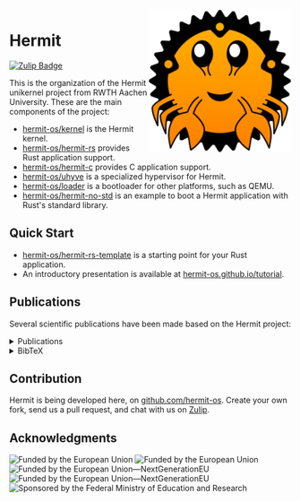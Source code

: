 <img width="256" align="right" src="https://raw.githubusercontent.com/hermit-os/.github/main/logo/hermit-logo.svg" />

# Hermit

[![Zulip Badge](https://img.shields.io/badge/chat-hermit-57A37C?logo=zulip)](https://hermit.zulipchat.com/)

This is the organization of the Hermit unikernel project from RWTH Aachen University.
These are the main components of the project:

- [hermit-os/kernel](https://github.com/hermit-os/kernel) is the Hermit kernel.
- [hermit-os/hermit-rs](https://github.com/hermit-os/hermit-rs) provides Rust application support.
- [hermit-os/hermit-c](https://github.com/hermit-os/hermit-c) provides C application support.
- [hermit-os/uhyve](https://github.com/hermit-os/uhyve) is a specialized hypervisor for Hermit.
- [hermit-os/loader](https://github.com/hermit-os/loader) is a bootloader for other platforms, such as QEMU.
- [hermit-os/hermit-no-std](https://github.com/hermit-os/hermit-no-std) is an example to boot a Hermit application with Rust's standard library.

## Quick Start

- [hermit-os/hermit-rs-template](https://github.com/hermit-os/hermit-rs-template) is a starting point for your Rust application.
- An introductory presentation is available at [hermit-os.github.io/tutorial](https://hermit-os.github.io/tutorial).

## Publications

Several scientific publications have been made based on the Hermit project:

<details>
    <summary>Publications</summary>

- Niklas Eiling, Martin Kröning, Jonathan Klimt, Philipp Fensch, Stefan Lankes, and Antonello Monti. 2023. GPU Acceleration in Unikernels Using Cricket GPU Virtualization. In *Workshops of The International Conference on High Performance Computing, Network, Storage, and Analysis (SC-W 2023), November 12–17, 2023, Denver, CO, USA*. ACM, New York, NY, USA, 8 pages. <https://doi.org/10.1145/3624062.3624236>
- Jonathan Klimt, Martin Kröning, Stefan Lankes, and Antonello Monti. 2023. On the Challenge of Sound Code for Operating Systems. In *Proceedings of the 12th Workshop on Programming Languages and Operating Systems* (Koblenz, Germany) *(PLOS ’23)*. Association for Computing Machinery, New York, NY, USA, 83–90. <https://doi.org/10.1145/3623759.3624554>
- Stefan Lankes, Jonathan Klimt, Jens Breitbart, and Simon Pickartz. 2020. RustyHermit: A Scalable, Rust-Based Virtual Execution Environment. In *High Performance Computing*, Heike Jagode, Hartwig Anzt, Guido Juckeland, and Hatem Ltaief (Eds.). Springer International Publishing, Cham, 331–342. <https://doi.org/10.1007/978-3-030-59851-8_22>
- Mincheol Sung, Pierre Olivier, Stefan Lankes, and Binoy Ravindran. 2020. Intra-Unikernel Isolation with Intel Memory Protection Keys. In *Proceedings of the 16th ACM SIGPLAN/SIGOPS International Conference on Virtual Execution Environments* (Lausanne, Switzerland) *(VEE ’20)*. Association for Computing Machinery, New York, NY, USA, 143–156. <https://doi.org/10.1145/3381052.3381326>
- Stefan Lankes, Jens Breitbart, and Simon Pickartz. 2019. Exploring Rust for Unikernel Development. In *Proceedings of the 10th Workshop on Programming Languages and Operating Systems* (Huntsville, ON, Canada) *(PLOS’19)*. Association for Computing Machinery, New York, NY, USA, 8–15. <https://doi.org/10.1145/3365137.3365395>
- Pierre Olivier, Daniel Chiba, Stefan Lankes, Changwoo Min, and Binoy Ravindran. 2019. A Binary-Compatible Unikernel. In *Proceedings of the 15th ACM SIGPLAN/SIGOPS International Conference on Virtual Execution Environments* (Providence, RI, USA) *(VEE 2019)*. Association for Computing Machinery, New York, NY, USA, 59–73. <https://doi.org/10.1145/3313808.3313817>
- Stefan Lankes, Simon Pickartz, and Jens Breitbart. 2017. A Low Noise Unikernel for Extrem-Scale Systems. In *Architecture of Computing Systems - ARCS 2017*, Jens Knoop, Wolfgang Karl, Martin Schulz, Koji Inoue, and Thilo Pionteck (Eds.). Springer International Publishing, Cham, 73–84. <https://doi.org/10.1007/978-3-319-54999-6_6>
- Stefan Lankes, Simon Pickartz, and Jens Breitbart. 2016. HermitCore: A Unikernel for Extreme Scale Computing. In *Proceedings of the 6th International Workshop on Runtime and Operating Systems for Supercomputers* (Kyoto, Japan) *(ROSS ’16)*. Association for Computing Machinery, New York, NY, USA, Article 4, 8 pages. <https://doi.org/10.1145/2931088.2931093>

</details>

<details>
    <summary>BibTeX</summary>

```bibtex
@inproceedings{eiling2023,
    author    = {Eiling, Niklas and Kr\"{o}ning, Martin and Klimt, Jonathan and Fensch, Philipp and Lankes, Stefan and Monti, Antonello},
    title     = {GPU Acceleration in Unikernels Using Cricket GPU Virtualization},
    year      = {2023},
    isbn      = {9798400707858},
    publisher = {Association for Computing Machinery},
    address   = {New York, NY, USA},
    url       = {https://doi.org/10.1145/3624062.3624236},
    doi       = {10.1145/3624062.3624236},
    abstract  = {Today, large compute clusters increasingly move towards heterogeneous architectures by employing accelerators, such as GPUs, to realize ever-increasing performance. To achieve maximum performance on these architectures, applications have to be tailored to the available hardware by using special APIs to interact with the hardware resources, such as the CUDA APIs for NVIDIA GPUs. Simultaneously, unikernels emerge as a solution for the increasing overhead introduced by the complexity of modern operating systems and their inability to optimize for specific application profiles. Unikernels allow for better static code checking and enable optimizations impossible with monolithic kernels, yielding more robust and faster programs. Despite this, there is a lack of support for using GPUs in unikernels. Due to the proprietary nature of the CUDA APIs, direct support for interacting with NVIDIA GPUs from unikernels is infeasible, resulting in applications requiring GPUs being unsuitable for deployment in unikernels. We propose using Cricket GPU virtualization to introduce GPU support to the unikernels RustyHermit and Unikraft. To interface with Cricket, we implement a generic library for using ONC RPCs in Rust. With Cricket and our RPC library, unikernels become able to use GPU resources, even when they are installed in remote machines. This way, we enable the use of unikernels for applications that require the high parallel performance of GPUs to achieve manageable execution times.},
    booktitle = {Proceedings of the SC '23 Workshops of The International Conference on High Performance Computing, Network, Storage, and Analysis},
    pages     = {1588–1595},
    numpages  = {8},
    keywords  = {Heterogeneous Computing, RustyHermit, GPUs, Unikraft, CUDA, Unikernel, High-Performance Computing, Virtualization, Cloud Computing},
    location  = {Denver, CO, USA},
    series    = {SC-W '23}
}

@inproceedings{klimt2023,
    author    = {Klimt, Jonathan and Kr\"{o}ning, Martin and Lankes, Stefan and Monti, Antonello},
    title     = {On the Challenge of Sound Code for Operating Systems},
    year      = {2023},
    isbn      = {9798400704048},
    publisher = {Association for Computing Machinery},
    address   = {New York, NY, USA},
    url       = {https://doi.org/10.1145/3623759.3624554},
    doi       = {10.1145/3623759.3624554},
    abstract  = {The memory-safe systems programming language Rust is gaining more and more attention in the operating system development communities, as it provides memory safety without sacrificing performance or control. However, these safety guarantees only apply to the safe subset of Rust, while bare-metal programming requires some parts of the program to be written in unsafe Rust. Writing abstractions for these parts of the software that are sound, meaning that they guarantee the absence of undefined behavior and thus uphold the invariants of safe Rust, can be challenging. Producing sound code, however, is essential to avoid breakage when the code is used in new ways or the compiler behavior changes. In this paper, we present common patterns of unsound abstractions derived from the experience of reworking soundness in our kernel. During this process, we were able to remove over 400 unsafe expressions while discovering and fixing several hard-to-spot concurrency bugs along the way.},
    booktitle = {Proceedings of the 12th Workshop on Programming Languages and Operating Systems},
    pages     = {83–90},
    numpages  = {8},
    keywords  = {operating system, systems programming, safe, soundness, unsafe, memory safety, Rust},
    location  = {Koblenz, Germany},
    series    = {PLOS '23}
}

@inproceedings{lankes2020,
    author    = {Lankes, Stefan and Klimt, Jonathan and Breitbart, Jens and Pickartz, Simon},
    editor    = {Jagode, Heike and Anzt, Hartwig and Juckeland, Guido and Ltaief, Hatem},
    title     = {RustyHermit: A Scalable, Rust-Based Virtual Execution Environment},
    booktitle = {High Performance Computing},
    year      = {2020},
    publisher = {Springer International Publishing},
    address   = {Cham},
    pages     = {331--342},
    abstract  = {System-level development has been dominated by programming languages such as C/C++ for decades. These languages are inherently unsafe, error-prone, and a major reason for vulnerabilities. High-level programming languages with a secure memory model and strong type system are able to improve the quality of the system software. This paper explores the programming language Rust for development of a scalable, virtual execution environment and presents the integration of a Rust-based IP stack into RustyHermit. RustyHermit is part of the standard Rust toolchain and common Rust applications are able to build on top of RustyHermit.},
    isbn      = {978-3-030-59851-8}
}

@inproceedings{sung2020,
    author    = {Sung, Mincheol and Olivier, Pierre and Lankes, Stefan and Ravindran, Binoy},
    title     = {Intra-Unikernel Isolation with Intel Memory Protection Keys},
    year      = {2020},
    isbn      = {9781450375542},
    publisher = {Association for Computing Machinery},
    address   = {New York, NY, USA},
    url       = {https://doi.org/10.1145/3381052.3381326},
    doi       = {10.1145/3381052.3381326},
    abstract  = {Unikernels are minimal, single-purpose virtual machines. This new operating system model promises numerous benefits within many application domains in terms of lightweightness, performance, and security. Although the isolation between unikernels is generally recognized as strong, there is no isolation within a unikernel itself. This is due to the use of a single, unprotected address space, a basic principle of unikernels that provide their lightweightness and performance benefits. In this paper, we propose a new design that brings memory isolation inside a unikernel instance while keeping a single address space. We leverage Intel's Memory Protection Key to do so without impacting the lightweightness and performance benefits of unikernels. We implement our isolation scheme within an existing unikernel written in Rust and use it to provide isolation between trusted and untrusted components: we isolate (1) safe kernel code from unsafe kernel code and (2) kernel code from user code. Evaluation shows that our system provides such isolation with very low performance overhead. Notably, the unikernel with our isolation exhibits only 0.6\% slowdown on a set of macro-benchmarks.},
    booktitle = {Proceedings of the 16th ACM SIGPLAN/SIGOPS International Conference on Virtual Execution Environments},
    pages     = {143–156},
    numpages  = {14},
    keywords  = {unikernels, memory safety, memory protection keys},
    location  = {Lausanne, Switzerland},
    series    = {VEE '20}
}

@inproceedings{lankes2019,
    author    = {Lankes, Stefan and Breitbart, Jens and Pickartz, Simon},
    title     = {Exploring Rust for Unikernel Development},
    year      = {2019},
    isbn      = {9781450370172},
    publisher = {Association for Computing Machinery},
    address   = {New York, NY, USA},
    url       = {https://doi.org/10.1145/3365137.3365395},
    doi       = {10.1145/3365137.3365395},
    abstract  = {System-level development has been dominated by programming languages like C/C++ for decades. These languages are inherently unsafe, error-prone, and a major reason for vulnerabilities. High-level programming languages with a secure memory model and strong type system are able to improve the quality of the system software. In this paper, we explore the programming language Rust for kernel development and present RustyHermit, which is a unikernel completely written in Rust without any C/C++. We show that the support for RustyHermit can be transparently integratable in the Rust toolchain and common Rust applications are build-able on top of RustyHermit. Previously, we developed the C-based unikernel HermitCore with a similar design to RustyHermit and we are able to compare both kernels. We show that the performance of both kernels is similar and only ~3.27 \% of RustyHermit relies on unsafe code, that cannot be checked by the compiler in detail.},
    booktitle = {Proceedings of the 10th Workshop on Programming Languages and Operating Systems},
    pages     = {8–15},
    numpages  = {8},
    location  = {Huntsville, ON, Canada},
    series    = {PLOS'19}
}

@inproceedings{olivier2019,
    author    = {Olivier, Pierre and Chiba, Daniel and Lankes, Stefan and Min, Changwoo and Ravindran, Binoy},
    title     = {A Binary-Compatible Unikernel},
    year      = {2019},
    isbn      = {9781450360203},
    publisher = {Association for Computing Machinery},
    address   = {New York, NY, USA},
    url       = {https://doi.org/10.1145/3313808.3313817},
    doi       = {10.1145/3313808.3313817},
    abstract  = {Unikernels are minimal single-purpose virtual machines. They are highly popular in the research domain due to the benefits they provide. A barrier to their widespread adoption is the difficulty/impossibility to port existing applications to current unikernels. HermiTux is the first unikernel providing binary-compatibility with Linux applications. It is composed of a hypervisor and lightweight kernel layer emulating OS interfaces at load- and runtime in accordance with the Linux ABI. HermiTux relieves application developers from the burden of porting software, while providing unikernel benefits such as security through hardware-assisted virtualized isolation, swift boot time, and low disk/memory footprint. Fast system calls and kernel modularity are enabled through binary rewriting and analysis techniques, as well as shared library substitution. Compared to other unikernels, HermiTux boots faster and has a lower memory/disk footprint. We demonstrate that over a range of native C/C++/Fortran/Python Linux applications, HermiTux performs similarly to Linux in most cases: its performance overhead averages 3\% in memory- and compute-bound scenarios.},
    booktitle = {Proceedings of the 15th ACM SIGPLAN/SIGOPS International Conference on Virtual Execution Environments},
    pages     = {59–73},
    numpages  = {15},
    keywords  = {Unikernels, Binary Compatibility. Virtualization, Operating Systems, Linux Kernel},
    location  = {Providence, RI, USA},
    series    = {VEE 2019}
}

@inproceedings{lankes2017,
    author    = {Lankes, Stefan and Pickartz, Simon and Breitbart, Jens},
    editor    = {Knoop, Jens and Karl, Wolfgang and Schulz, Martin and Inoue, Koji and Pionteck, Thilo},
    title     = {A Low Noise Unikernel for Extrem-Scale Systems},
    booktitle = {Architecture of Computing Systems - ARCS 2017},
    year      = {2017},
    publisher = {Springer International Publishing},
    address   = {Cham},
    pages     = {73--84},
    abstract  = {We expect that the size and the complexity of future supercomputers will increase on their path to exascale systems and beyond. Therefore, system software has to adapt to the complexity of these systems to simplify the development of scalable applications. In cloud environments, the activity of a virtual machine on a neighboring core may decrease performance due to issues such as cache contamination (noise neighbor problem). In this paper, we present the unikernel operating system HermitCore coming up with predictable runtimes, which improves the scalability. It extends the multi-kernel approach with unikernel features while providing better programmability and scalability for hierarchical systems. In addition, the same binary can be used to run as unikernel within virtual machines. By using a unikernel, the memory footprint of Virtual Machines (VMs) is decreased, which reduces the pressure on the cache system and improves the overall performance. We prove the predictable runtime of the design via micro benchmarks by taking the example of HermitCore on the upcoming manycore architecture Knights Landing.},
    isbn      = {978-3-319-54999-6}
}

@inproceedings{lankes2016,
    author    = {Lankes, Stefan and Pickartz, Simon and Breitbart, Jens},
    title     = {HermitCore: A Unikernel for Extreme Scale Computing},
    year      = {2016},
    isbn      = {9781450343879},
    publisher = {Association for Computing Machinery},
    address   = {New York, NY, USA},
    url       = {https://doi.org/10.1145/2931088.2931093},
    doi       = {10.1145/2931088.2931093},
    abstract  = {We expect that the size and the complexity of future supercomputers will increase on their path to exascale systems and beyond. Therefore, system software has to adapt to the complexity of these systems for a simplification of the development of scalable applications. In this paper, we present a unikernel operating system design for HPC. It extends the multi-kernel approach while providing better programmability and scalability for hierarchical systems, such as HLRS' Hazel Hen, which base on multiple cluster-on-a-chip processors. We prove the scalability of the design via micro benchmarks by taking the example of HermitCore---our prototype implementation of the new design.},
    booktitle = {Proceedings of the 6th International Workshop on Runtime and Operating Systems for Supercomputers},
    articleno = {4},
    numpages  = {8},
    location  = {Kyoto, Japan},
    series    = {ROSS '16}
}
```

</details>

## Contribution

Hermit is being developed here, on [github.com/hermit-os](https://github.com/hermit-os).
Create your own fork, send us a pull request, and chat with us on [Zulip](https://hermit.zulipchat.com/).

## Acknowledgments

<p>
    <img src="https://media.githubusercontent.com/media/hermit-os/.github/main/profile/EN_fundedbyEU_VERTICAL_RGB_POS.png#gh-light-mode-only" height="250" alt="Funded by the European Union" />
    <img src="https://media.githubusercontent.com/media/hermit-os/.github/main/profile/EN_fundedbyEU_VERTICAL_RGB_NEG.png#gh-dark-mode-only" height="250" alt="Funded by the European Union" />
    <img src="https://media.githubusercontent.com/media/hermit-os/.github/main/profile/EN_Funded_by_European_Union_vert_RGB_POS.png#gh-light-mode-only" height="250" alt="Funded by the European Union—NextGenerationEU" />
    <img src="https://media.githubusercontent.com/media/hermit-os/.github/main/profile/EN_Funded_by_European_Union_vert_RGB_NEG.png#gh-dark-mode-only" height="250" alt="Funded by the European Union—NextGenerationEU" />
    <img src="https://media.githubusercontent.com/media/hermit-os/.github/main/profile/bmbf_internet_in_farbe_en.jpg" height="250" alt="Sponsored by the Federal Ministry of Education and Research" />
</p>
